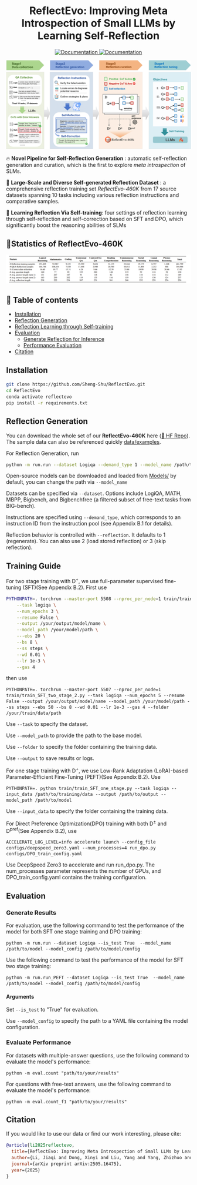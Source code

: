 <h1 align="center">ReflectEvo: Improving Meta Introspection of Small LLMs  by Learning Self-Reflection</h1>

  
<p align="center">
    <a href="https://huggingface.co/datasets/bigai-nlco/ReflectionEvo">
        <img alt="Documentation" src="https://img.shields.io/badge/Dataset-HF Data-yellow.svg">
    </a>
    <a href="https://arxiv.org/abs/2505.16475">
        <img alt="Documentation" src="https://img.shields.io/badge/Paper-arXiv-red.svg">
    </a>
</p>


![Overall Pipeline](assets/overall.png)

🔥 **Novel Pipeline for Self-Reflection Generation** : automatic self-reflection generation and curation, which is the first to explore *meta introspection* of SLMs.

📝 **Large-Scale and Diverse Self-generated Reflection Dataset** : a comprehensive reflection training set *ReflectEvo-460K* from 17 source datasets spanning 10 tasks including various reflection instructions and comparative samples.

🤔 **Learning Reflection Via Self-training**: four settings of reflection learning through self-reflection and self-correction based on SFT and DPO, which significantly boost the reasoning abilities of SLMs


## 📌Statistics of ReflectEvo-460K
![Statistics](assets/statistics.png)



## 📖 Table of contents
- [Installation](#installation)
- [Reflection Generation](#reflection-generation)
- [Reflection Learning through Self-training](#training-guide)
- [Evaluation](#evaluation)
  - [Generate Reflection for Inference](#generate-results)
  - [Performance Evaluation](#evaluate-performance)
- [Citation](#citation)

  
## Installation

   ```bash
   git clone https://github.com/Sheng-Shu/ReflectEvo.git
   cd ReflectEvo
   conda activate reflectevo
   pip install -r requirements.txt
   ```

   
## Reflection Generation

You can download the whole set of our **ReflectEvo-460K** here  ([🤗 HF Repo](https://huggingface.co/datasets/bigai-nlco/ReflectionEvo)). The sample data can also be referenced quickly [data/examples](data/examples).

For Reflection Generation, run
```bash
python -m run.run --dataset Logiqa --demand_type 1 --model_name /path/to/model
```
Open-source models can be downloaded and loaded from [Models/](Models/) by default, you can change the path via `--model_name`

Datasets can be specified via `--dataset`. Options include LogiQA, MATH, MBPP, Bigbench, and Bigbenchfree (a filtered subset of free-text tasks from BIG-bench).

Instructions are specified using `--demand_type`, which corresponds to an instruction ID from the instruction pool (see Appendix B.1 for details).

Reflection behavior is controlled with `--reflection`. It defaults to 1 (regenerate). You can also use 2 (load stored reflection) or 3 (skip reflection).


## Training Guide

For two stage training with D<sup>+</sup>, we use full-parameter supervised fine-tuning (SFT)(See Appendix B.2). First use

```bash
PYTHONPATH=. torchrun --master-port 5508 --nproc_per_node=1 train/train_SFT_two_stage_1.py \
    --task logiqa \
    --num_epochs 3 \
    --resume False \
    --output /your/output/model/name \
    --model_path /your/model/path \
    ---ebs 20 \
    --bs 8 \
    --ss steps \
    --wd 0.01 \
    --lr 1e-3 \
    --gas 4
```

then use
```
PYTHONPATH=. torchrun --master-port 5507 --nproc_per_node=1 train/train_SFT_two_stage_2.py --task logiqa --num_epochs 5 --resume False --output /your/output/model/name --model_path /your/model/path --ss steps --ebs 50 --bs 8 --wd 0.01 --lr 1e-3 --gas 4 --folder /your/train/data/path
```

Use `--task` to specify the dataset.

Use `--model_path` to provide the path to the base model.

Use `--folder` to specify the folder containing the training data.

Use `--output` to save results or logs.


For one stage training with D<sup>+</sup>, we use Low-Rank Adaptation (LoRA)-based Parameter-Efficient Fine-Tuning (PEFT)(See Appendix B.2). Use
```
PYTHONPATH=. python train/train_SFT_one_stage.py --task logiqa --input_data /path/to/training/data --output /path/to/output --model_path /path/to/model
```

Use `--input_data` to specify the folder containing the training data.


For Direct Preference Optimization(DPO) training with both D<sup>±</sup> and D<sup>pref</sup>(See Appendix B.2), use
```
ACCELERATE_LOG_LEVEL=info accelerate launch --config_file configs/deepspeed_zero3.yaml --num_processes=4 run_dpo.py configs/DPO_train_config.yaml
```
Use DeepSpeed Zero3 to accelerate and run run_dpo.py. The num_processes parameter represents the number of GPUs, and DPO_train_config.yaml contains the training configuration.

## Evaluation
### Generate Results

For evaluation, use the following command to test the performance of the model for both SFT one stage training and DPO training:

```
python -m run.run --dataset Logiqa --is_test True  --model_name /path/to/model --model_config /path/to/model/config
```


Use the following command to test the performance of the model for SFT two stage training:

```
python -m run.run_PEFT --dataset Logiqa --is_test True  --model_name /path/to/model --model_config /path/to/model/config
```

#### Arguments

Set `--is_test` to "True" for evaluation.

Use `--model_config` to specify the path to a YAML file containing the model configuration.

### Evaluate Performance

For datasets with multiple-answer questions, use the following command to evaluate the model's performance:

```
python -m eval.count "path/to/your/results"
```

For questions with free-text answers, use the following command to evaluate the model's performance:

```
python -m eval.count_f1 "path/to/your/results"
```

## Citation
If you would like to use our data or find our work interesting, please cite:
```bibtex
@article{li2025reflectevo,
  title={ReflectEvo: Improving Meta Introspection of Small LLMs by Learning Self-Reflection},
  author={Li, Jiaqi and Dong, Xinyi and Liu, Yang and Yang, Zhizhuo and Wang, Quansen and Wang, Xiaobo and Zhu, SongChun and Jia, Zixia and Zheng, Zilong},
  journal={arXiv preprint arXiv:2505.16475},
  year={2025}
}
```

